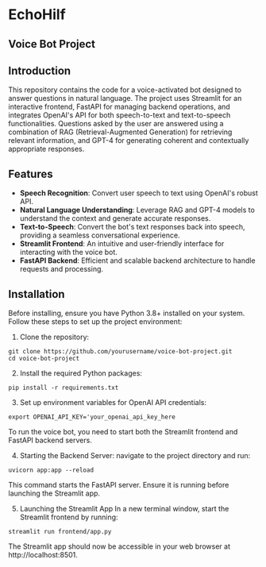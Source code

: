 # EchoHilf

## Voice Bot Project

## Introduction

This repository contains the code for a voice-activated bot designed to answer questions in natural language. The project uses Streamlit for an interactive frontend, FastAPI for managing backend operations, and integrates OpenAI's API for both speech-to-text and text-to-speech functionalities. Questions asked by the user are answered using a combination of RAG (Retrieval-Augmented Generation) for retrieving relevant information, and GPT-4 for generating coherent and contextually appropriate responses.

## Features

- **Speech Recognition**: Convert user speech to text using OpenAI's robust API.
- **Natural Language Understanding**: Leverage RAG and GPT-4 models to understand the context and generate accurate responses.
- **Text-to-Speech**: Convert the bot's text responses back into speech, providing a seamless conversational experience.
- **Streamlit Frontend**: An intuitive and user-friendly interface for interacting with the voice bot.
- **FastAPI Backend**: Efficient and scalable backend architecture to handle requests and processing.

## Installation

Before installing, ensure you have Python 3.8+ installed on your system. Follow these steps to set up the project environment:

1. Clone the repository:

```
git clone https://github.com/yourusername/voice-bot-project.git
cd voice-bot-project
```

2. Install the required Python packages:
```
pip install -r requirements.txt
```
3. Set up environment variables for OpenAI API credentials:
```
export OPENAI_API_KEY='your_openai_api_key_here
```
To run the voice bot, you need to start both the Streamlit frontend and FastAPI backend servers.

4. Starting the Backend Server:
navigate to the project directory and run:
```
uvicorn app:app --reload
```
This command starts the FastAPI server. Ensure it is running before launching the Streamlit app.

5. Launching the Streamlit App
In a new terminal window, start the Streamlit frontend by running:
```
streamlit run frontend/app.py
```
The Streamlit app should now be accessible in your web browser at http://localhost:8501.

